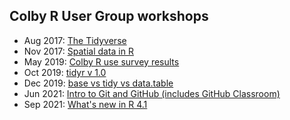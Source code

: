 ## Colby R User Group workshops 

   + Aug 2017: [The Tidyverse](https://mgimond.github.io/Presentations/Presentation_ColbyRUG_AUG2017.html)
   + Nov 2017: [Spatial data in R](https://mgimond.github.io/Presentations/Presentation_ColbyRUG_NOV2017.html)
   + May 2019: [Colby R use survey results](https://mgimond.github.io/Colby_R_use_2018_2019/index.html) 
   + Oct 2019: [tidyr v 1.0](https://mgimond.github.io/rug_2019_10/Index.html) 
   + Dec 2019: [base vs tidy vs data.table](https://mgimond.github.io/rug_2019_12/Index.html) 
   + Jun 2021: [Intro to Git and GitHub (includes GitHub Classroom)](https://mgimond.github.io/Colby-summer-git-workshop-2021/index.html)
   + Sep 2021: [What's new in R 4.1](https://mgimond.github.io/CRUG_Sep_2021/crug_sep_2021.html)
